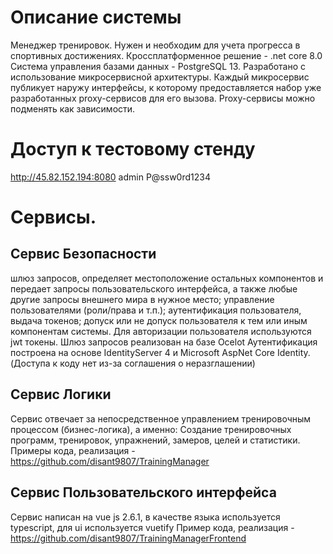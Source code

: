 # Описание системы
Менеджер тренировок. Нужен и необходим для учета прогресса в спортивных достижениях.
Кроссплатформенное решение - .net core 8.0
Система управления базами данных - PostgreSQL 13.
Разработано с использование микросервисной архитектуры.
Каждый микросервис публикует наружу интерфейсы, к которому предоставляется набор уже разработанных proxy-сервисов для его вызова. Proxy-сервисы можно подменять как зависимости.

# Доступ к тестовому стенду
http://45.82.152.194:8080
admin
P@ssw0rd1234

# Сервисы.
## Сервис Безопасности
шлюз запросов, определяет местоположение остальных компонентов и передает запросы пользовательского интерфейса, а также любые другие запросы внешнего мира в нужное место;
управление пользователями (роли/права и т.п.);
аутентификация пользователя, выдача токенов;
допуск или не допуск пользователя к тем или иным компонентам системы.
Для авторизации пользователя используются jwt токены.
Шлюз запросов реализован на базе Ocelot
Аутентификация построена на основе IdentityServer 4 и Microsoft AspNet Core Identity.
(Доступа к коду нет из-за соглашения о неразглашении)

## Сервис Логики
Сервис отвечает за непосредственное управлением тренировочным процессом (бизнес-логика), а именно:
Создание тренировочных программ, тренировок, упражнений, замеров, целей и статистики.
Примеры кода, реализация - https://github.com/disant9807/TrainingManager

## Сервис Пользовательского интерфейса
Сервис написан на vue js 2.6.1, в качестве языка используется typescript, для ui используется vuetify
Пример кода, реализация - https://github.com/disant9807/TrainingManagerFrontend

